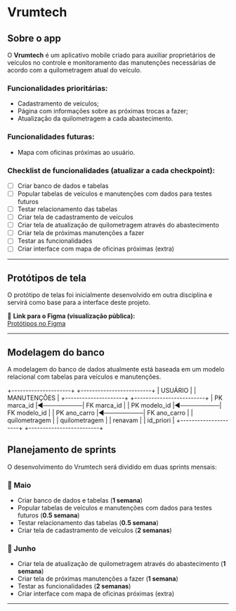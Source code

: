 # Vrumtech

## Sobre o app

O **Vrumtech** é um aplicativo mobile criado para auxiliar proprietários de veículos no controle e monitoramento das manutenções necessárias de acordo com a quilometragem atual do veículo.

### Funcionalidades prioritárias:
- Cadastramento de veículos;
- Página com informações sobre as próximas trocas a fazer;
- Atualização da quilometragem a cada abastecimento.

### Funcionalidades futuras:
- Mapa com oficinas próximas ao usuário.

### Checklist de funcionalidades (atualizar a cada checkpoint):
- [ ] Criar banco de dados e tabelas
- [ ] Popular tabelas de veículos e manutenções com dados para testes futuros
- [ ] Testar relacionamento das tabelas
- [ ] Criar tela de cadastramento de veículos
- [ ] Criar tela de atualização de quilometragem através do abastecimento
- [ ] Criar tela de próximas manutenções a fazer
- [ ] Testar as funcionalidades
- [ ] Criar interface com mapa de oficinas próximas (extra)

---

## Protótipos de tela

O protótipo de telas foi inicialmente desenvolvido em outra disciplina e servirá como base para a interface deste projeto.

🔗 **Link para o Figma (visualização pública):**  
[Protótipos no Figma](https://www.figma.com/design/eh0SG2Q1qbUevIKWDzY4Ed/Intro-to-HCI?node-id=0-1&t=eNgFM7hwkjlQWqOQ-1)

---

## Modelagem do banco

A modelagem do banco de dados atualmente está baseada em um modelo relacional com tabelas para veículos e manutenções.

+---------------------+          +-------------------------+
|      USUÁRIO        |          |      MANUTENÇÕES        |
+---------------------+          +-------------------------+
| PK marca_id         |◄─────────| FK marca_id             |
| PK modelo_id        |◄─────────| FK modelo_id            |
| PK ano_carro        |◄─────────| FK ano_carro            |
| quilometragem       |          | quilometragem           |
| renavam             |          | id_priori               |
+---------------------+          +-------------------------+

## Planejamento de sprints

O desenvolvimento do Vrumtech será dividido em duas sprints mensais:

### 📅 Maio
- Criar banco de dados e tabelas (**1 semana**)
- Popular tabelas de veículos e manutenções com dados para testes futuros (**0.5 semana**)
- Testar relacionamento das tabelas (**0.5 semana**)
- Criar tela de cadastramento de veículos (**2 semanas**)

### 📅 Junho
- Criar tela de atualização de quilometragem através do abastecimento (**1 semana**)
- Criar tela de próximas manutenções a fazer (**1 semana**)
- Testar as funcionalidades (**2 semanas**)
- Criar interface com mapa de oficinas próximas (extra)

---


